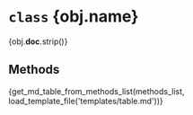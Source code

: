 # `class` {obj.__name__}

{obj.__doc__.strip()}

## Methods

{get_md_table_from_methods_list(methods_list, load_template_file('templates/table.md'))}